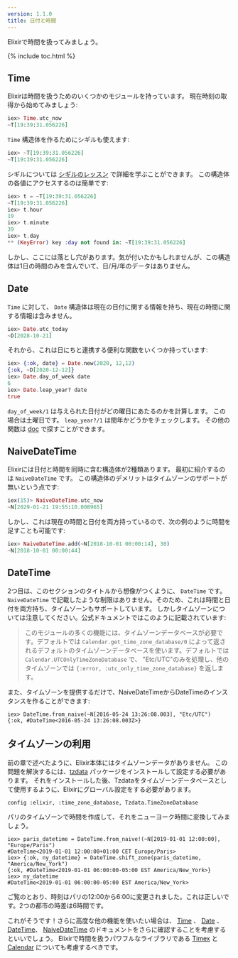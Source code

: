 ```yaml
---
version: 1.1.0
title: 日付と時間
---
```


Elixirで時間を扱ってみましょう。

{% include toc.html %}

## Time

Elixirは時間を扱うためのいくつかのモジュールを持っています。
現在時刻の取得から始めてみましょう:

```elixir
iex> Time.utc_now
~T[19:39:31.056226]
```

`Time` 構造体を作るためにシギルも使えます:

```elixir
iex> ~T[19:39:31.056226]
~T[19:39:31.056226]
```

シギルについては [シギルのレッスン](../sigils) で詳細を学ぶことができます。
この構造体の各値にアクセスするのは簡単です:

```elixir
iex> t = ~T[19:39:31.056226]
~T[19:39:31.056226]
iex> t.hour
19
iex> t.minute
39
iex> t.day
** (KeyError) key :day not found in: ~T[19:39:31.056226]
```

しかし、ここには落とし穴があります。気が付いたかもしれませんが、この構造体は1日の時間のみを含んでいて、日/月/年のデータはありません。

## Date

`Time` に対して、 `Date` 構造体は現在の日付に関する情報を持ち、現在の時間に関する情報は含みません。

```elixir
iex> Date.utc_today
~D[2028-10-21]
```

それから、これは日にちと連携する便利な関数をいくつか持っています:

```elixir
iex> {:ok, date} = Date.new(2020, 12,12)
{:ok, ~D[2020-12-12]}
iex> Date.day_of_week date
6
iex> Date.leap_year? date
true
```

`day_of_week/1` は与えられた日付がどの曜日にあたるのかを計算します。
この場合は土曜日です。
`leap_year?/1` は閏年かどうかをチェックします。
その他の関数は [doc](https://hexdocs.pm/elixir/Date.html) で探すことができます。

## NaiveDateTime

Elixirには日付と時間を同時に含む構造体が2種類あります。
最初に紹介するのは `NaiveDateTime` です。
この構造体のデメリットはタイムゾーンのサポートが無いという点です:

```elixir
iex(15)> NaiveDateTime.utc_now
~N[2029-01-21 19:55:10.008965]
```

しかし、これは現在の時間と日付を両方持っているので、次の例のように時間を足すことも可能です:

```elixir
iex> NaiveDateTime.add(~N[2018-10-01 00:00:14], 30)
~N[2018-10-01 00:00:44]
```

## DateTime

2つ目は、このセクションのタイトルから想像がつくように、 `DateTime` です。
`NaiveDateTime` で記載したような制限はありません。そのため、これは時間と日付を両方持ち、タイムゾーンもサポートしています。
しかしタイムゾーンについては注意してください。公式ドキュメントではこのように記載されています:

> このモジュールの多くの機能には、タイムゾーンデータベースが必要です。デフォルトでは `Calendar.get_time_zone_database/0` によって返されるデフォルトのタイムゾーンデータベースを使います。デフォルトでは `Calendar.UTCOnlyTimeZoneDatabase` で、 "Etc/UTC"のみを処理し、他のタイムゾーンでは `{:error, :utc_only_time_zone_database}` を返します。

また、タイムゾーンを提供するだけで、NaiveDateTimeからDateTimeのインスタンスを作ることができます:

```
iex> DateTime.from_naive(~N[2016-05-24 13:26:08.003], "Etc/UTC")
{:ok, #DateTime<2016-05-24 13:26:08.003Z>}
```

## タイムゾーンの利用
前の章で述べたように、Elixir本体にはタイムゾーンデータがありません。
この問題を解決するには、[tzdata](https://github.com/lau/tzdata) パッケージをインストールして設定する必要があります。
それをインストールした後、Tzdataをタイムゾーンデータベースとして使用するように、Elixirにグローバル設定をする必要があります。

```
config :elixir, :time_zone_database, Tzdata.TimeZoneDatabase
```

パリのタイムゾーンで時間を作成して、それをニューヨーク時間に変換してみましょう。

```
iex> paris_datetime = DateTime.from_naive!(~N[2019-01-01 12:00:00], "Europe/Paris")
#DateTime<2019-01-01 12:00:00+01:00 CET Europe/Paris>
iex> {:ok, ny_datetime} = DateTime.shift_zone(paris_datetime, "America/New_York")
{:ok, #DateTime<2019-01-01 06:00:00-05:00 EST America/New_York>}
iex> ny_datetime
#DateTime<2019-01-01 06:00:00-05:00 EST America/New_York>
```

ご覧のとおり、時刻はパリの12:00から6:00に変更されました。これは正しいです。2つの都市の時差は6時間です。

これがそうです！さらに高度な他の機能を使いたい場合は、 [Time](https://hexdocs.pm/elixir/Time.html) 、 [Date](https://hexdocs.pm/elixir/Date.html) 、 [DateTime](https://hexdocs.pm/elixir/DateTime.html)、 [NaiveDateTime](https://hexdocs.pm/elixir/NaiveDateTime.html) のドキュメントをさらに確認することを考慮するといいでしょう。
Elixirで時間を扱うパワフルなライブラリである [Timex](https://github.com/bitwalker/timex) と [Calendar](https://github.com/lau/calendar) についても考慮するべきです。
